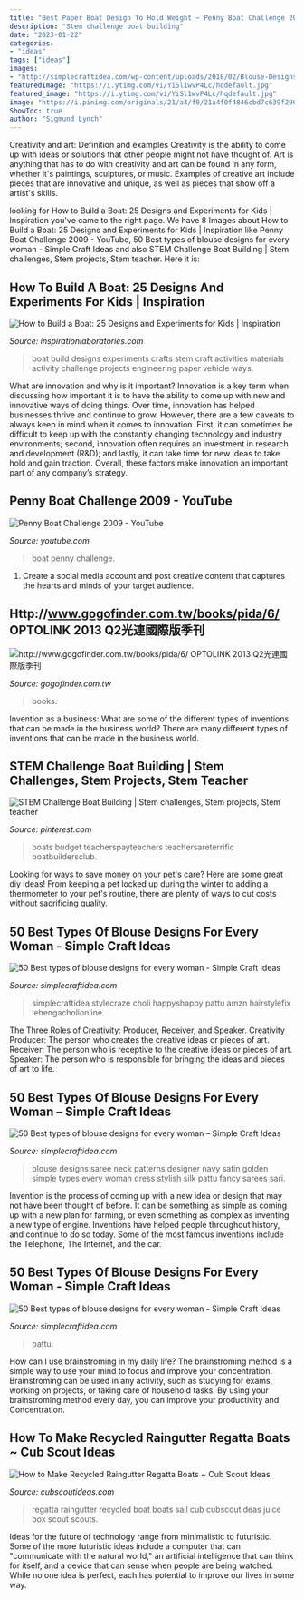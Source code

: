 ```yaml
---
title: "Best Paper Boat Design To Hold Weight ~ Penny Boat Challenge 2009"
description: "Stem challenge boat building"
date: "2023-01-22"
categories:
- "ideas"
tags: ["ideas"]
images:
- "http://simplecraftidea.com/wp-content/uploads/2018/02/Blouse-Designs-19.jpg"
featuredImage: "https://i.ytimg.com/vi/YiSl1wvP4Lc/hqdefault.jpg"
featured_image: "https://i.ytimg.com/vi/YiSl1wvP4Lc/hqdefault.jpg"
image: "https://i.pinimg.com/originals/21/a4/f0/21a4f0f4846cbd7c639f296dba738669.png"
ShowToc: true
author: "Sigmund Lynch"
---
```



Creativity and art: Definition and examples
Creativity is the ability to come up with ideas or solutions that other people might not have thought of. Art is anything that has to do with creativity and art can be found in any form, whether it's paintings, sculptures, or music. Examples of creative art include pieces that are innovative and unique, as well as pieces that show off a artist's skills.

	

		
looking for How to Build a Boat: 25 Designs and Experiments for Kids | Inspiration you've came to the right page. We have 8 Images about How to Build a Boat: 25 Designs and Experiments for Kids | Inspiration like Penny Boat Challenge 2009 - YouTube, 50 Best types of blouse designs for every woman - Simple Craft Ideas and also STEM Challenge Boat Building | Stem challenges, Stem projects, Stem teacher. Here it is:
		
    
## How To Build A Boat: 25 Designs And Experiments For Kids | Inspiration

<img loading=lazy src="http://inspirationlaboratories.com/wp-content/uploads/2015/04/build-a-boat.png" onerror="this.onerror=null;this.src='https://tse2.mm.bing.net/th?id=OIP.YYwNGXIpdjdqw16iqHhr5AHaJ4&amp;pid=15.1';" alt="How to Build a Boat: 25 Designs and Experiments for Kids | Inspiration">

_Source: inspirationlaboratories.com_

>boat build designs experiments crafts stem craft activities materials activity challenge projects engineering paper vehicle ways. 

	

What are innovation and why is it important?
Innovation is a key term when discussing how important it is to have the ability to come up with new and innovative ways of doing things. Over time, innovation has helped businesses thrive and continue to grow. However, there are a few caveats to always keep in mind when it comes to innovation. First, it can sometimes be difficult to keep up with the constantly changing technology and industry environments; second, innovation often requires an investment in research and development (R&D); and lastly, it can take time for new ideas to take hold and gain traction. Overall, these factors make innovation an important part of any company’s strategy.

    
## Penny Boat Challenge 2009 - YouTube

<img loading=lazy src="https://i.ytimg.com/vi/YiSl1wvP4Lc/hqdefault.jpg" onerror="this.onerror=null;this.src='https://tse3.mm.bing.net/th?id=OIP.f-U3kAYH_vRM2z4cYwh_AQHaFj&amp;pid=15.1';" alt="Penny Boat Challenge 2009 - YouTube">

_Source: youtube.com_

>boat penny challenge. 

	

1. Create a social media account and post creative content that captures the hearts and minds of your target audience.

    
## Http://www.gogofinder.com.tw/books/pida/6/ OPTOLINK 2013 Q2光連國際版季刊

<img loading=lazy src="http://www.gogofinder.com.tw/books/pida/6/s/13722181725gRRxqA2.jpg" onerror="this.onerror=null;this.src='https://tse1.mm.bing.net/th?id=OIP.Phryzths2aNqhTaf7KUM-AHaKf&amp;pid=15.1';" alt="http://www.gogofinder.com.tw/books/pida/6/ OPTOLINK 2013 Q2光連國際版季刊">

_Source: gogofinder.com.tw_

>books. 

	

Invention as a business: What are some of the different types of inventions that can be made in the business world?
There are many different types of inventions that can be made in the business world.

    
## STEM Challenge Boat Building | Stem Challenges, Stem Projects, Stem Teacher

<img loading=lazy src="https://i.pinimg.com/originals/21/a4/f0/21a4f0f4846cbd7c639f296dba738669.png" onerror="this.onerror=null;this.src='https://tse2.mm.bing.net/th?id=OIP.951lkVjnEe9M-dIXRWoZjQHaL1&amp;pid=15.1';" alt="STEM Challenge Boat Building | Stem challenges, Stem projects, Stem teacher">

_Source: pinterest.com_

>boats budget teacherspayteachers teachersareterrific boatbuildersclub. 

	

Looking for ways to save money on your pet's care? Here are some great diy ideas! From keeping a pet locked up during the winter to adding a thermometer to your pet's routine, there are plenty of ways to cut costs without sacrificing quality.

    
## 50 Best Types Of Blouse Designs For Every Woman - Simple Craft Ideas

<img loading=lazy src="http://www.simplecraftidea.com/wp-content/uploads/2018/02/Blouse-Designs-25.jpg" onerror="this.onerror=null;this.src='https://tse4.mm.bing.net/th?id=OIP.IBHZLFXTZrWru0jEMMd0JgHaJ9&amp;pid=15.1';" alt="50 Best types of blouse designs for every woman - Simple Craft Ideas">

_Source: simplecraftidea.com_

>simplecraftidea stylecraze choli happyshappy pattu amzn hairstylefix lehengacholionline. 

	

The Three Roles of Creativity: Producer, Receiver, and Speaker.
Creativity Producer: The person who creates the creative ideas or pieces of art.
Receiver: The person who is receptive to the creative ideas or pieces of art. 
Speaker: The person who is responsible for bringing the ideas and pieces of art to life.

    
## 50 Best Types Of Blouse Designs For Every Woman – Simple Craft Ideas

<img loading=lazy src="https://simplecraftidea.com/wp-content/uploads/2018/02/Blouse-Designs-3.jpg" onerror="this.onerror=null;this.src='https://tse2.mm.bing.net/th?id=OIP._RqZ2bvaVK7c6kJr0NVzXAHaOo&amp;pid=15.1';" alt="50 Best types of blouse designs for every woman – Simple Craft Ideas">

_Source: simplecraftidea.com_

>blouse designs saree neck patterns designer navy satin golden simple types every woman dress stylish silk pattu fancy sarees sari. 

	

Invention is the process of coming up with a new idea or design that may not have been thought of before. It can be something as simple as coming up with a new plan for farming, or even something as complex as inventing a new type of engine. Inventions have helped people throughout history, and continue to do so today. Some of the most famous inventions include the Telephone, The Internet, and the car.

    
## 50 Best Types Of Blouse Designs For Every Woman - Simple Craft Ideas

<img loading=lazy src="http://simplecraftidea.com/wp-content/uploads/2018/02/Blouse-Designs-19.jpg" onerror="this.onerror=null;this.src='https://tse3.mm.bing.net/th?id=OIP.x2Uey3TL42jJEOCQeRIIcwHaJ4&amp;pid=15.1';" alt="50 Best types of blouse designs for every woman - Simple Craft Ideas">

_Source: simplecraftidea.com_

>pattu. 

	

How can I use brainstroming in my daily life?
The brainstroming method is a simple way to use your mind to focus and improve your concentration. Brainstroming can be used in any activity, such as studying for exams, working on projects, or taking care of household tasks. By using your brainstroming method every day, you can improve your productivity and Concentration.

    
## How To Make Recycled Raingutter Regatta Boats ~ Cub Scout Ideas

<img loading=lazy src="https://cubscoutideas.com/wp-content/uploads/2018/01/juice-box-raingutter-regatta-boat-triangle-sail-683x1024.jpg" onerror="this.onerror=null;this.src='https://tse2.mm.bing.net/th?id=OIP.8vzUIeDoYvWEN4AXjHJMEgHaLG&amp;pid=15.1';" alt="How to Make Recycled Raingutter Regatta Boats ~ Cub Scout Ideas">

_Source: cubscoutideas.com_

>regatta raingutter recycled boat boats sail cub cubscoutideas juice box scout scouts. 

	

Ideas for the future of technology range from minimalistic to futuristic. Some of the more futuristic ideas include a computer that can "communicate with the natural world," an artificial intelligence that can think for itself, and a device that can sense when people are being watched. While no one idea is perfect, each has potential to improve our lives in some way.

